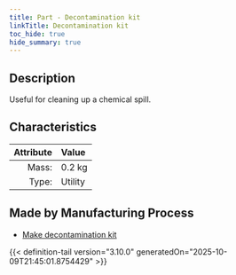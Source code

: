 ```yaml
---
title: Part - Decontamination kit
linkTitle: Decontamination kit
toc_hide: true
hide_summary: true
---
```

<!-- This is generated by the MarsSim HelpGenertor, do not edit. -->

## Description
Useful for cleaning up a chemical spill.

## Characteristics

| Attribute      | Value |
|--------:|:------|
|Mass:|0.2 kg|
|Type:|Utility|

## Made by Manufacturing Process

- [Make decontamination kit](/docs/definitions/process/make-decontamination-kit)




{{< definition-tail version="3.10.0" generatedOn="2025-10-09T21:45:01.8754429" >}}




